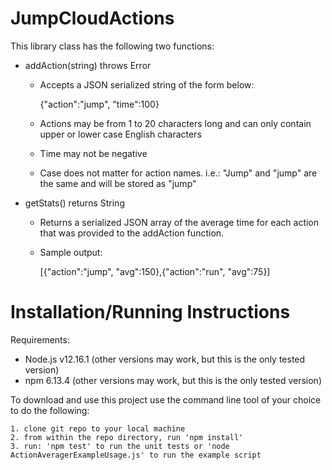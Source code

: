# JumpCloudActions

This library class has the following two functions:
  - addAction(string) throws Error

    - Accepts a JSON serialized string of the form below:
    
        {"action":"jump", "time":100}
    - Actions may be from 1 to 20 characters long and can only contain upper or lower case English characters
    - Time may not be negative
    - Case does not matter for action names.  i.e.: "Jump" and "jump" are the same and will be stored as "jump"
  - getStats() returns String
  
    - Returns a serialized JSON array of the average time for each action that was provided to the addAction function.
    - Sample output:
    
        [{"action":"jump", "avg":150},{"action":"run", "avg":75}]
        
        
# Installation/Running Instructions

Requirements:

  - Node.js v12.16.1 (other versions may work, but this is the only tested version)
  - npm 6.13.4 (other versions may work, but this is the only tested version)
  
To download and use this project use the command line tool of your choice to do the following:

    1. clone git repo to your local machine
    2. from within the repo directory, run 'npm install'
    3. run: 'npm test' to run the unit tests or 'node ActionAveragerExampleUsage.js' to run the example script
